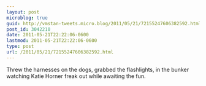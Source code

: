 ```yaml
---
layout: post
microblog: true
guid: http://vmstan-tweets.micro.blog/2011/05/21/72155247606382592.html
post_id: 3042210
date: 2011-05-21T22:22:06-0600
lastmod: 2011-05-21T22:22:06-0600
type: post
url: /2011/05/21/72155247606382592.html
---
```

Threw the harnesses on the dogs, grabbed the flashlights, in the bunker watching Katie Horner freak out while awaiting the fun.
